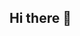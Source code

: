## Hi there 👋

<!--
**I'm John Stefanic and while I'm currently employed by an importer and distributor of fine wines and spirits, on the weekends I'm a Data Sciences enthusiast.    

- 🌱 I’m currently learning the Google Associate Data Practitioner Certificate. 
- 👯 I’m also creating my Project Portfolio to showcase my diversified skillset that has been honed over decades.
- ⚡ Fun fact: I've published articles on Medium.com and constantly kick around the idea of writing a book.  
- ⚡ Fun fact: On the weekends I'm often playing Volleyball on the sand courts.  


![the_courts](https://github.com/user-attachments/assets/76de6cfb-5ebe-471e-82a2-db8d79625c01)
